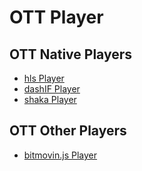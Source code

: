 # OTT Player

## OTT Native Players
- [hls Player](https://github.com/artbindu/ott_player/tree/hls)
- [dashIF Player](https://github.com/artbindu/ott_player/tree/dash)
- [shaka Player](https://github.com/artbindu/ott_player/tree/sakha)

## OTT Other Players
- [bitmovin.js Player](https://github.com/artbindu/ott_player/tree/bitmovin)
